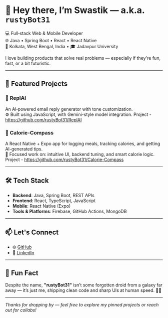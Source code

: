 # 👋 Hey there, I’m Swastik — a.k.a. `rustyBot31`

💻 Full‑stack Web & Mobile Developer  
🌐 Java • Spring Boot • React • React Native  
📍 Kolkata, West Bengal, India • 🎓 Jadavpur University  

I love building products that solve real problems — especially if they're fun, fast, or a bit futuristic.

---

## 🚀 Featured Projects

### 🔹 **ReplAI**
An AI‑powered email reply generator with tone customization.  
⚙️ Built using JavaScript, with Gemini-style model integration. 
Project - https://github.com/rustyBot31/ReplAI

### 🔹 **Calorie‑Compass**
A React Native + Expo app for logging meals, tracking calories, and getting AI-generated tips.  
📱 Focused work on: intuitive UI, backend tuning, and smart calorie logic.
Project - https://github.com/rustyBot31/Calorie-Compass

---

## 🛠️ Tech Stack

- **Backend**: Java, Spring Boot, REST APIs  
- **Frontend**: React, TypeScript, JavaScript 
- **Mobile**: React Native (Expo)  
- **Tools & Platforms**: Firebase, GitHub Actions, MongoDB

---

## 📫 Let's Connect

- 🌐 [GitHub](https://github.com/rustyBot31)  
- 💼 [LinkedIn](https://www.linkedin.com/in/swastik-bose/)

---

## 🎉 Fun Fact

Despite the name, **"rustyBot31"** isn’t some forgotten droid from a galaxy far away — it’s just me, shipping clean code and sharp UIs at human speed. 🤖✨

---

_Thanks for dropping by — feel free to explore my pinned projects or reach out for collabs!_
